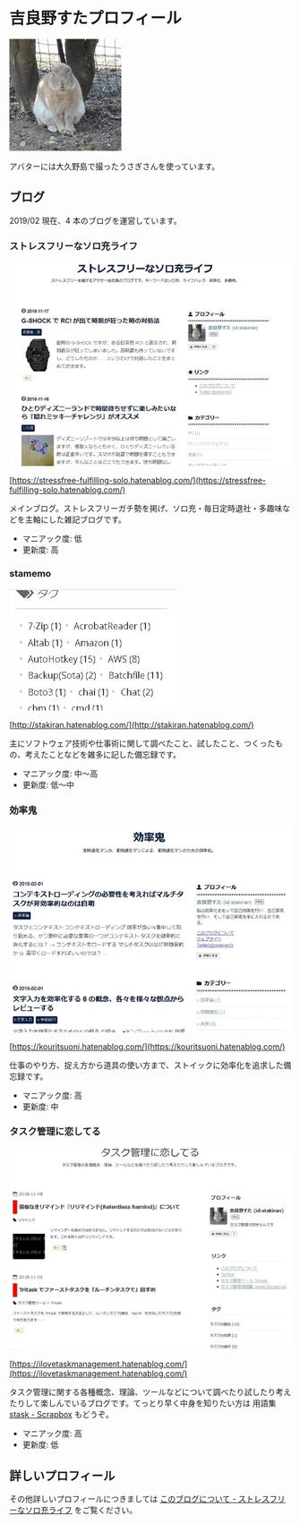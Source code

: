 # 吉良野すたプロフィール
![avatarhalf](img/avatar_half.jpg)

アバターには大久野島で撮ったうさぎさんを使っています。

## ブログ
2019/02 現在、4 本のブログを運営しています。

### ストレスフリーなソロ充ライフ
![stressfree](img/blog_stressfree.jpg)

[https://stressfree-fulfilling-solo.hatenablog.com/](https://stressfree-fulfilling-solo.hatenablog.com/)

メインブログ。ストレスフリーガチ勢を掲げ、ソロ充・毎日定時退社・多趣味などを主軸にした雑記ブログです。

- マニアック度: 低
- 更新度: 高

### stamemo
![stamemo](img/blog_stamemo.jpg)

[http://stakiran.hatenablog.com/](http://stakiran.hatenablog.com/)

主にソフトウェア技術や仕事術に関して調べたこと、試したこと、つくったもの、考えたことなどを雑多に記した備忘録です。

- マニアック度: 中～高
- 更新度: 低～中

### 効率鬼
![kourituoni](img/blog_kourituoni.jpg)

[https://kouritsuoni.hatenablog.com/](https://kouritsuoni.hatenablog.com/)

仕事のやり方、捉え方から道具の使い方まで、ストイックに効率化を追求した備忘録です。

- マニアック度: 高
- 更新度: 中

### タスク管理に恋してる
![blog_lovetask](img/blog_lovetask.jpg)

[https://ilovetaskmanagement.hatenablog.com/](https://ilovetaskmanagement.hatenablog.com/)

タスク管理に関する各種概念、理論、ツールなどについて調べたり試したり考えたりして楽しんでいるブログです。てっとり早く中身を知りたい方は 用語集 [stask - Scrapbox](https://scrapbox.io/stask/) もどうぞ。

- マニアック度: 高
- 更新度: 低

## 詳しいプロフィール
その他詳しいプロフィールにつきましては [このブログについて - ストレスフリーなソロ充ライフ](https://stressfree-fulfilling-solo.hatenablog.com/entry/2018/10/27/104349) をご覧ください。
